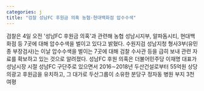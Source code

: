 ```yaml
---
categories: j
title: "검찰 성남FC 후원금 의혹 농협·현대백화점 압수수색"
---
```

검찰은 4일 오전 &#39;성남FC 후원금 의혹&#39;과 관련해 농협 성남시지부, 알파돔시티, 현대백화점 등 7곳에 대해 압수수색을 벌이고 있다고 밝혔다. 수원지검 성남지청 형사3부(유민종 부장검사)는 이날 압수수색을 벌이는 7곳에 대해 검찰 수사관 등을 급히 보내 관련 자료를 확보하고 있는 것으로 알려졌다. 성남FC 후원 의혹은 더불어민주당 이재명 대표가 성남시장 시절 성남FC 구단주로 있으면서 2016∼2018년 두산건설로부터 55억원 상당의광고 후원금을 유치하고, 그 대가로 두산그룹이 소유한 분당구 정자동 병원 부지 3천여평